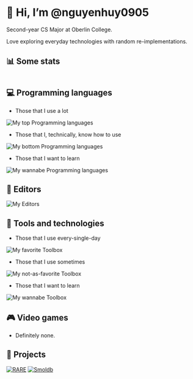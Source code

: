 # 👋 Hi, I’m @nguyenhuy0905

Second-year CS Major at Oberlin College.

Love exploring everyday technologies with random re-implementations.

## 📊 Some stats

<picture>
  <source srcset="https://github-readme-stats.vercel.app/api?username=nguyenhuy0905&theme=dark&show_icons=true&include_all_commits=true&hide_rank=false&disable_animations=true" media="(prefers-color-scheme: dark)"/>
  <source srcset="https://github-readme-stats.vercel.app/api?username=nguyenhuy0905&theme=default&show_icons=true&include_all_commits=true&hide_rank=false&disable_animations=true" media="(prefers-color-scheme: light), (prefers-color-scheme: no-preference)"/>
  <img/>
</picture>
<br>
<picture>
  <source srcset="https://github-readme-stats.vercel.app/api/wakatime?username=nguyenhuy0905&theme=dark&layout=compact&langs_count=10" media="(prefers-color-scheme: dark)"/>
  <source srcset="https://github-readme-stats.vercel.app/api/wakatime?username=nguyenhuy0905&theme=light&layout=compact&langs_count=10" media="(prefers-color-scheme: light), (prefers-color-scheme: no-preference)"/>
  <img/>
</picture>


<!--![nguyenhuy0905's WakaTime stats](https://github-readme-stats.vercel.app/api/wakatime?username=nguyenhuy0905&theme=transparent&layout=compact&langs_count=10)-->

## :computer: Programming languages

- Those that I use a lot

![My top Programming languages](https://skillicons.dev/icons?i=c,cpp,cmake,bash)

- Those that I, technically, know how to use

![My bottom Programming languages](https://skillicons.dev/icons?i=cs,java,rust,lua,latex)

- Those that I want to learn

![My wannabe Programming languages](https://skillicons.dev/icons?i=haskell,elixir,zig)

## :pencil: Editors

![My Editors](https://skillicons.dev/icons?i=neovim,vscode,vim)

## :wrench: Tools and technologies

- Those that I use every-single-day

![My favorite Toolbox](https://skillicons.dev/icons?i=linux,git,github,cmake)

- Those that I use sometimes

![My not-as-favorite Toolbox](https://skillicons.dev/icons?i=docker,sqlite,gtk,dotnet)

- Those that I want to learn

![My wannabe Toolbox](https://skillicons.dev/icons?i=raspberrypi)

## :video_game: Video games

- Definitely none.

## :hammer: Projects

[![RARE](https://github-readme-stats.vercel.app/api/pin/?username=nguyenhuy0905&repo=rare)](https://github.com/nguyenhuy0905/rare)
[![Smoldb](https://github-readme-stats.vercel.app/api/pin/?username=huynguyen-and-friend-projects&repo=smoldb)](https://github.com/huynguyen-and-friend-projects/smoldb)
